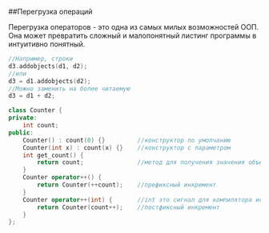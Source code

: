 ##Перегрузка операций

Перегрузка операторов - это одна из самых милых возможностей ООП. Она может превратить сложный и малопонятный листинг программы в интуитивно понятный. 
```cpp
//Например, строки
d3.addobjects(d1, d2);
//или
d3 = d1.addobjects(d2);
//Можно заменить на более читаемую
d3 = d1 + d2;
```
```cpp
class Counter {
private:
	int count;
public:
	Counter() : count(0) {} 		//конструктор по умолчанию
	Counter(int x) : count(x) {} 	//конструктор с параметром
	int get_count() {
		return count;				//метод для получения значения объекта
	}
	Counter operator++() {
		return Counter(++count);	//префиксный инкремент
	}
	Counter operator++(int) {		//int это сигнал для компилятора исп. постфиксн. версию операции
		return Counter(count++);	//постфиксный инкремент
	}
};
```